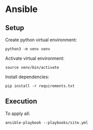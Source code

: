 # Ansible

## Setup

Create python virtual environment:

    python3 -m venv venv

Activate virtual environment:

    source venv/bin/activate

Install dependencies:

    pip install -r requirements.txt

## Execution

To apply all:

    ansible-playbook --playbooks/site.yml

